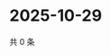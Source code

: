 # 2025-10-29

共 0 条

<!-- BEGIN ZHIHUVIDEO -->
<!-- 最后更新时间 Wed Oct 29 2025 22:12:10 GMT+0800 (China Standard Time) -->

<!-- END ZHIHUVIDEO -->
